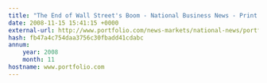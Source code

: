 ```yaml
---
title: "The End of Wall Street's Boom - National Business News - Print - Portfolio.com"
date: 2008-11-15 15:41:15 +0000
external-url: http://www.portfolio.com/news-markets/national-news/portfolio/2008/11/11/The-End-of-Wall-Streets-Boom?print=true
hash: fb47a4c754daa3756c30fbadd41cdabc
annum:
    year: 2008
    month: 11
hostname: www.portfolio.com
---
```



